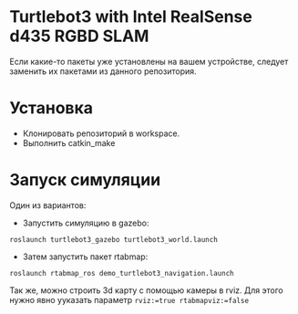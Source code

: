 # Turtlebot3 with Intel RealSense d435 RGBD SLAM
Если какие-то пакеты уже установлены на вашем устройстве, следует заменить их пакетами из данного репозитория.
# Установка
- Клонировать репозиторий в workspace.
- Выполнить catkin_make
# Запуск симуляции
Один из вариантов:
- Запустить симуляцию в gazebo:

`roslaunch turtlebot3_gazebo turtlebot3_world.launch`

- Затем запустить пакет rtabmap:

`roslaunch rtabmap_ros demo_turtlebot3_navigation.launch`

Так же, можно строить 3d карту с помощью камеры в rviz. Для этого нужно явно ууказать параметр `rviz:=true rtabmapviz:=false`


